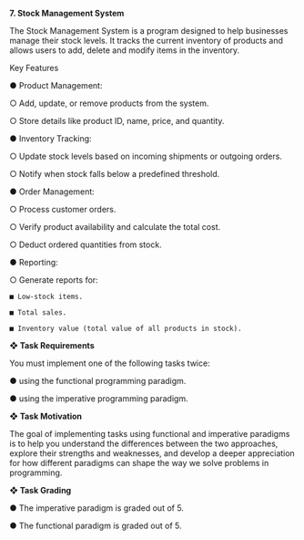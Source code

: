 **7. Stock Management System**

The Stock Management System is a program designed to help
businesses manage their stock levels. It tracks the current inventory
of products and allows users to add, delete and modify items in the
inventory.

Key Features

● Product Management:
  
  ○ Add, update, or remove products from the system.

  ○ Store details like product ID, name, price, and quantity.

● Inventory Tracking:
  
  ○ Update stock levels based on incoming shipments or outgoing orders.

  ○ Notify when stock falls below a predefined threshold.

● Order Management:

  ○ Process customer orders.

  ○ Verify product availability and calculate the total cost.
  
○ Deduct ordered quantities from stock.

● Reporting:

  ○ Generate reports for:

    ■ Low-stock items.

    ■ Total sales.

    ■ Inventory value (total value of all products in stock).

**❖ Task Requirements**

  You must implement one of the following tasks twice:

  ● using the functional programming paradigm.

  ● using the imperative programming paradigm.

**❖ Task Motivation**

  The goal of implementing tasks using functional and imperative paradigms is to help you understand the differences between the two approaches, explore their strengths and weaknesses, and develop a deeper appreciation for how different paradigms can shape the way we solve problems in programming.

**❖ Task Grading**

  ● The imperative paradigm is graded out of 5.

  ● The functional paradigm is graded out of 5. 
